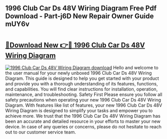 ## 1996 Club Car Ds 48V Wiring Diagram Free Pdf Download - Part-j6D New Repair Owner Guide mUY6v

# <h2><a href="http://dfhoenv.blite.top/?on=1996+Club+Car+Ds+48V+Wiring+Diagram">🔗Download New 👉🔴 1996 Club Car Ds 48V Wiring Diagram</a></h2>

[![1996 Club Car Ds 48V Wiring Diagram download](https://i.imgur.com/lujVjoI.png)](http://dfhoenv.blite.top/?on=1996+Club+Car+Ds+48V+Wiring+Diagram)
Hello and welcome to the user manual for your newly unboxed 1996 Club Car Ds 48V Wiring Diagram. This guide is designed to help you get started with your product and provide you with a thorough understanding of its features, functions, and capabilities. You will find clear instructions for installation, operation, maintenance, and troubleshooting. Safety First Please ensure you follow all safety precautions when operating your new 1996 Club Car Ds 48V Wiring Diagram. With features like list of features, your new 1996 Club Car Ds 48V Wiring Diagram is designed to simplify your tasks and empower you to achieve more. We trust that the 1996 Club Car Ds 48V Wiring Diagram has been an accurate and detailed resource in your efforts to master your new device. In case of any queries or concerns, please do not hesitate to reach out to our customer service team.

